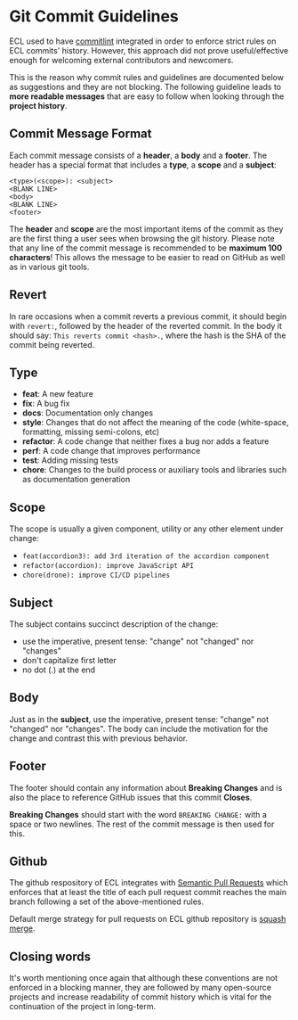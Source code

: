 # Git Commit Guidelines

ECL used to have [commitlint](https://commitlint.js.org/#/) integrated in order to enforce strict rules on ECL commits' history. However, this approach did not prove useful/effective enough for welcoming external contributors and newcomers.

This is the reason why commit rules and guidelines are documented below as suggestions and they are not blocking. The following guideline leads to **more readable messages** that are easy to follow when looking through the **project history**.

## Commit Message Format

Each commit message consists of a **header**, a **body** and a **footer**. The header has a special format that includes a **type**, a **scope** and a **subject**:

```git
<type>(<scope>): <subject>
<BLANK LINE>
<body>
<BLANK LINE>
<footer>
```

The **header** and **scope** are the most important items of the commit as they are the first thing a user sees when browsing the git history. Please note that any line of the commit message is recommended to be **maximum 100 characters**! This allows the message to be easier to read on GitHub as well as in various git tools.

## Revert

In rare occasions when a commit reverts a previous commit, it should begin with `revert:`, followed by the header of the reverted commit. In the body it should say: `This reverts commit <hash>.`, where the hash is the SHA of the commit being reverted.

## Type

- **feat**: A new feature
- **fix**: A bug fix
- **docs**: Documentation only changes
- **style**: Changes that do not affect the meaning of the code (white-space, formatting, missing semi-colons, etc)
- **refactor**: A code change that neither fixes a bug nor adds a feature
- **perf**: A code change that improves performance
- **test**: Adding missing tests
- **chore**: Changes to the build process or auxiliary tools and libraries such as documentation generation

## Scope

The scope is usually a given component, utility or any other element under change:

- `feat(accordion3): add 3rd iteration of the accordion component`
- `refactor(accordion): improve JavaScript API`
- `chore(drone): improve CI/CD pipelines`

## Subject

The subject contains succinct description of the change:

- use the imperative, present tense: "change" not "changed" nor "changes"
- don't capitalize first letter
- no dot (.) at the end

## Body

Just as in the **subject**, use the imperative, present tense: "change" not "changed" nor "changes". The body can include the motivation for the change and contrast this with previous behavior.

## Footer

The footer should contain any information about **Breaking Changes** and is also the place to reference GitHub issues that this commit **Closes**.

**Breaking Changes** should start with the word `BREAKING CHANGE:` with a space or two newlines. The rest of the commit message is then used for this.

## Github

The github respository of ECL integrates with [Semantic Pull Requests](https://probot.github.io/apps/semantic-pull-requests/) which enforces that at least the title of each pull request commit reaches the main branch following a set of the above-mentioned rules.

Default merge strategy for pull requests on ECL github repository is [squash merge](https://help.github.com/en/github/collaborating-with-issues-and-pull-requests/about-pull-request-merges#squash-and-merge-your-pull-request-commits).

## Closing words

It's worth mentioning once again that although these conventions are not enforced in a blocking manner, they are followed by many open-source projects and increase readability of commit history which is vital for the continuation of the project in long-term.
